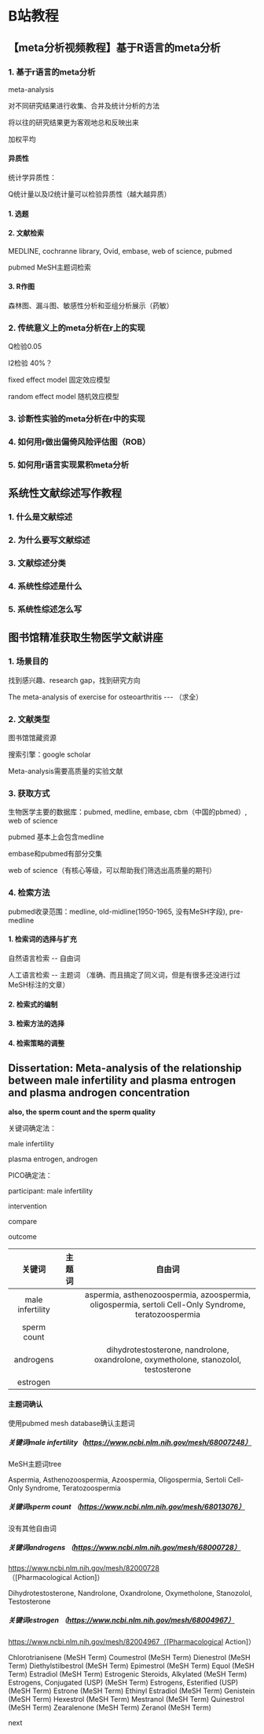# B站教程



## 【meta分析视频教程】基于R语言的meta分析

### 1. 基于r语言的meta分析

meta-analysis

对不同研究结果进行收集、合并及统计分析的方法

将以往的研究结果更为客观地总和反映出来

加权平均



#### 异质性

统计学异质性：

Q统计量以及I2统计量可以检验异质性（越大越异质）



#### 1. 选题

#### 2. 文献检索

MEDLINE, cochranne library, Ovid, embase, web of science, pubmed

pubmed MeSH主题词检索

#### 3. R作图

森林图、漏斗图、敏感性分析和亚组分析展示（药敏）





### 2. 传统意义上的meta分析在r上的实现

Q检验0.05

I2检验 40%？

fixed effect model 固定效应模型

random effect model 随机效应模型





### 3. 诊断性实验的meta分析在r中的实现







### 4. 如何用r做出偏倚风险评估图（ROB）







### 5. 如何用r语言实现累积meta分析













## 



## 系统性文献综述写作教程

### 1. 什么是文献综述





### 2. 为什么要写文献综述







### 3. 文献综述分类





### 4. 系统性综述是什么









### 5. 系统性综述怎么写







## 图书馆精准获取生物医学文献讲座

### 1. 场景目的

找到感兴趣、research gap，找到研究方向

The meta-analysis of exercise for osteoarthritis --- （求全）









### 2. 文献类型

图书馆馆藏资源

搜索引擎：google scholar



Meta-analysis需要高质量的实验文献









### 3. 获取方式



生物医学主要的数据库：pubmed, medline, embase, cbm（中国的pbmed）, web of science



pubmed 基本上会包含medline

embase和pubmed有部分交集

web of science（有核心等级，可以帮助我们筛选出高质量的期刊）







### 4. 检索方法

pubmed收录范围：medline, old-midline(1950-1965, 没有MeSH字段), pre-medline 



#### 1. 检索词的选择与扩充

自然语言检索 -- 自由词

人工语言检索 -- 主题词 （准确、而且搞定了同义词，但是有很多还没进行过MeSH标注的文章）







#### 2. 检索式的编制







#### 3. 检索方法的选择











#### 4. 检索策略的调整





## Dissertation: Meta-analysis of the relationship between male infertility and plasma entrogen and plasma androgen concentration



**also, the sperm count and the sperm quality**





关键词确定法：

male infertility

plasma entrogen, androgen



PICO确定法：

participant: male infertility

intervention

compare

 outcome











|      关键词      | 主题词 |                            自由词                            |
| :--------------: | :----: | :----------------------------------------------------------: |
| male infertility |        | aspermia, asthenozoospermia, azoospermia, oligospermia, sertoli Cell-Only Syndrome, teratozoospermia |
|   sperm count    |        |                                                              |
|    androgens     |        | dihydrotestosterone, nandrolone, oxandrolone, oxymetholone, stanozolol, testosterone |
|     estrogen     |        |                                                              |



#### 主题词确认

使用pubmed mesh database确认主题词



##### 关键词male infertility（https://www.ncbi.nlm.nih.gov/mesh/68007248）

MeSH主题词tree

Aspermia, Asthenozoospermia, Azoospermia, Oligospermia, Sertoli Cell-Only Syndrome, Teratozoospermia



##### 关键词sperm count （https://www.ncbi.nlm.nih.gov/mesh/68013076）

没有其他自由词



##### 关键词androgens （https://www.ncbi.nlm.nih.gov/mesh/68000728）

https://www.ncbi.nlm.nih.gov/mesh/82000728 （[Pharmacological Action]）

Dihydrotestosterone, Nandrolone, Oxandrolone, Oxymetholone, Stanozolol, Testosterone



##### 关键词estrogen （https://www.ncbi.nlm.nih.gov/mesh/68004967）

https://www.ncbi.nlm.nih.gov/mesh/82004967（[Pharmacological Action]）

Chlorotrianisene (MeSH Term)
Coumestrol (MeSH Term)
Dienestrol (MeSH Term)
Diethylstilbestrol (MeSH Term)
Epimestrol (MeSH Term)
Equol (MeSH Term)
Estradiol (MeSH Term)
Estrogenic Steroids, Alkylated (MeSH Term)
Estrogens, Conjugated (USP) (MeSH Term)
Estrogens, Esterified (USP) (MeSH Term)
Estrone (MeSH Term)
Ethinyl Estradiol (MeSH Term)
Genistein (MeSH Term)
Hexestrol (MeSH Term)
Mestranol (MeSH Term)
Quinestrol (MeSH Term)
Zearalenone (MeSH Term)
Zeranol (MeSH Term)









next
